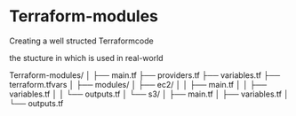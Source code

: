 # Terraform-modules
Creating a well structed Terraformcode


the stucture in which is used in real-world 

Terraform-modules/
│
├── main.tf
├── providers.tf
├── variables.tf
├── terraform.tfvars
│
├── modules/
│   ├── ec2/
│   │   ├── main.tf
│   │   ├── variables.tf
│   │   └── outputs.tf
│   └── s3/
│       ├── main.tf
│       ├── variables.tf
│       └── outputs.tf

